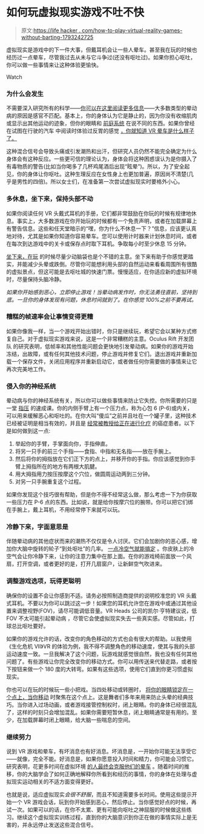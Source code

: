# 如何玩虚拟现实游戏不吐不快

> 原文:[https://life hacker . com/how-to-play-virtual-reality-games-without-barting-1793242725](https://lifehacker.com/how-to-play-virtual-reality-games-without-barfing-1793242725)

虚拟现实是游戏中的下一件大事，但戴耳机会让一些人晕车。甚至我在玩的时候也经历过一点晕车，尽管我过去从未与它斗争过(还没有呕吐过)。如果你担心呕吐，你可以做一些事情来让这种体验更愉快。

Watch

### **为什么会发生**

不需要深入研究所有的科学——[你可以在这里阅读更多信息](https://gizmodo.com/what-causes-motion-sickness-1510012598)——大多数类型的晕动病的原因是感官不匹配。基本上，你的身体认为它是静止的，因为你没有收缩肌肉或显示出其他运动的迹象，但你的眼睛和 [前庭系统](https://en.wikipedia.org/wiki/Vestibular_system) 在说不同的东西。如果你曾经在试图在行驶的汽车 中阅读时体验过反胃的感觉 [，你就知道 VR 晕车是什么样子了。](http://lifehacker.com/the-science-behind-why-you-feel-sick-when-you-try-to-re-1785228181)

这种混合信号会导致头痛或引发潮热和出汗，但研究人员仍然不能完全确定为什么身体会有这种反应。一些更可信的理论认为，身体会将这种困惑误认为是你摄入了有毒物质的警告(比如当你喝多了几杯鸡尾酒后出现“眩晕”)。所以，为了安全起见，你的身体让你呕吐。这种生理反应在女性身上也更加普遍，原因尚不清楚(几乎是男性的四倍)。所以女士们，在准备第一次尝试虚拟现实时要格外小心。

### 多休息，坐下来，保持头部不动

如果你阅读任何 VR 头戴式耳机的手册，它们都非常鼓励在你玩的时候有规律地休息。事实上，大多数游戏在你开始玩的时候都有一个免责声明，或者在加载屏幕上有警告信息。这些和任天堂暗示的“嘿，你为什么不休息一下？”信息，应该更认真地对待，尤其是如果你知道你容易晕车。您可以使用计时器来计划休息时间，或者在每次到达游戏中的关卡或保存点时取下耳机。争取每小时至少休息 15 分钟。

[坐下来，在玩](http://www.psu.com/feature/31370/how-to-stop-playstation-vr-motion-sickness) 的时候尽量少动脑袋也是个不错的主意。坐下来有助于你感觉更踏实，并能减少头晕或跌倒。尽管你可能想利用头部的自然运动来看看周围所有很酷的虚拟景点，但这可能是去呕吐城的快速门票。慢慢适应，在你适应新的虚拟环境时，尽量保持头脑冷静。

*如果你开始感到恶心，立即停止游戏！当晕动病发作时，你无法勇往直前，坚持到底。一旦你的身体发现有问题，休息时间就到了。在你感觉 100%之前不要再试。*

### **糟糕的帧速率会让事情变得更糟**

如果你像我一样，当一个游戏开始出错时，你只是继续玩，希望它会以某种方式修复自己。对于虚拟现实游戏来说，这是一个非常糟糕的主意。Oculus Rift 开发团队 的研究表明，低帧率和其他性能问题会更快地引发晕动病。如果你的游戏开始冻结，出故障，或有任何其他技术问题，停止游戏并修复它们。退出游戏并重新加载一个保存文件，关闭应用程序并重新启动它，或者做任何你需要做的事情来让它再次完美地工作。

### 侵入你的神经系统

晕动病与你的神经系统有关，所以你可以做些事情来防止它失控。你所需要的只是一堂 [指压](https://en.wikipedia.org/wiki/Acupressure) 的速成课。你的内侧手臂上有一个压力点，称为心包 6 (P-6)或内关，可以用来缓解恶心和呕吐的。在你大叫“傻瓜”之前并且吐在一个罐子里，这种技术已经被证明是相当有效的，并且是 [经常被教授给正在进行化疗](https://www.mskcc.org/cancer-care/patient-education/acupressure-nausea-and-vomiting) 的癌症患者。以下是如何做到这一点:

1.  举起你的手臂，手掌面向你，手指伸直。
2.  将另一只手的前三个手指——食指、中指和无名指——放在手腕上。
3.  然后将你的拇指放在它们正下方的点上，并移开你的手指。你应该感觉到你手臂上拇指所在的地方有两根大肌腱。
4.  用大拇指用力按压按摩这个穴位，做圆周运动两到三分钟。
5.  对另一只手腕重复这个过程。

如果你发现这个技巧很有帮助，但是你不得不经常这么做，那么考虑一下为你获取一些压力在 P-6 点的东西。比如说，就是给你按摩穴位的腕带。你可以把它们绑在手腕上，戴上耳机，不用经常停下来就可以玩。

### **冷静下来，字面意思是**

伴随晕动病的其他症状而来的潮热不仅仅是令人讨厌。它们会加剧你的恶心感，增加你大脑中旋转的轮子“到处呕吐”的几率。 [一点冷空气就能搞定](https://lifehacker.com/fight-off-motion-sickness-with-cold-air-5969937) 。你皮肤上的冷空气会让你冷静下来，让你的注意力集中在那上面。在你的游戏椅前面放一个风扇，打开空调，或者更好的是，打开几扇窗户，让新鲜空气吹进来。

### **调整游戏选项，玩得更聪明**

确保你的设置不会让你感到不适。请务必按照制造商提供的说明校准您的 VR 头戴式耳机。不要以为你可以跳过这一步！如果您的耳机允许您在游戏中或通过其他设置来调整视野(FOV)，请尽可能调低音量。VR Heads 公司的凯尔·亨特建议说，低 FOV 不太可能引起晕动病 ，尽管它会使虚拟现实失去一些真实感。尽管如此，打球总比呕吐要好。

如果你的游戏允许的话，改变你的角色移动的方式也会有很大的帮助。以我使用《生化危机 VII》VR 的体验为例，我不得不调整角色的移动速度，使其与我的头部运动速度一致。一旦我解决了这个问题，玩游戏就感觉很自然，我也没有任何其他问题了。有些游戏让你完全改变你的移动方式。你可以用传送来代替走路，或者按下按钮来做一个 180 度的大转弯。如果有这些选项，使用它们直到你更习惯虚拟现实。

你也可以在玩的时候玩一些小把戏。当四处移动或转圈时， [将你的眼睛锁定在一个点上，当你移动](http://riftinfo.com/oculus-rift-motion-sickness-11-techniques-to-prevent-it) 时聚焦在这个点上。这是舞者们多年来用来防止头晕的经典技巧。当你进入过场动画，或者游戏接管控制权时，闭上眼睛。你的身体已经很混乱了，这样的时刻只会增加混乱。如果你需要短暂休息，闭上眼睛通常是有用的。至少，在加载屏幕时闭上眼睛，给大脑一些喘息的空间。

### 继续努力

说到 VR 游戏和晕车，有坏消息也有好消息。坏消息是，一开始你可能无法享受它——就像，完全不能。好消息是，如果你愿意投入时间和精力，你可能会习惯它。研究表明，花更多时间在虚拟环境 [的人最终会克服他们的晕车](https://www.crcpress.com/Handbook-of-Virtual-Environments-Design-Implementation-and-Applications/Hale-Stanney/p/book/9780805832709) 。随着时间的推移，你的大脑学会了如何正确地解释你所看到和经历的事情，你的身体在处理与虚拟现实运动相关的不适方面变得更好。

也就是说，适应虚拟现实*会很不舒服*，而且不知道需要多长时间。使用这些提示开始一个 VR 游戏会话，玩到你开始感到恶心，然后停止。当你感觉好点的时候，再试一次。如果可以的话，在你不太累、更有可能向呕吐之神屈服的时候做这些练习。继续这个虚拟现实训练过程，直到你的大脑意识到你正在做的事情实际上是无害的，并永远停止发送这些混合信号。